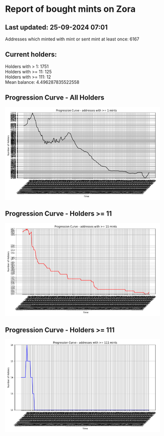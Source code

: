 # Report of bought mints on Zora
## Last updated: 25-09-2024 07:01
Addresses which minted with mint or sent mint at least once: 6167

## Current holders:
Holders with > 1: 1751  
Holders with >= 11: 125  
Holders with >= 111: 12  
Mean balance: 4.496287835522558  

## Progression Curve - All Holders
![addresses with >= 1 mint](progression_curve_all.png)
## Progression Curve - Holders >= 11
![addresses with >= 11 mints](progression_curve_gt_11.png)
## Progression Curve - Holders >= 111
![addresses with >= 111 mints](progression_curve_gt_111.png)
